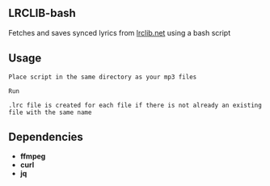 ## LRCLIB-bash

Fetches and saves synced lyrics from [lrclib.net](https://lrclib.net/) using a bash script

## Usage

```Place script in the same directory as your mp3 files```

```Run```

```.lrc file is created for each file if there is not already an existing file with the same name```

## Dependencies

* **ffmpeg**
* **curl**
* **jq**
